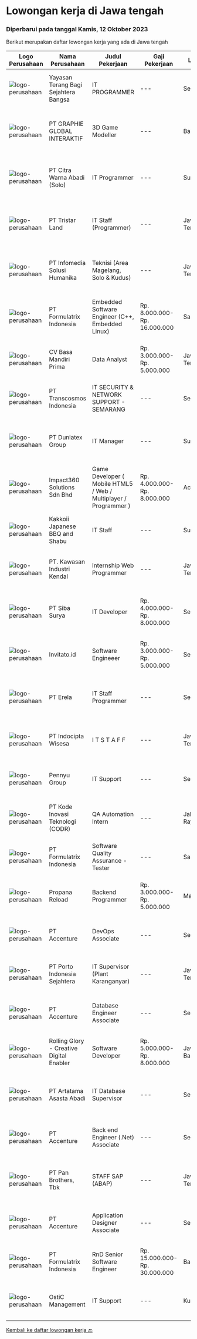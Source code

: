 
  # Lowongan kerja di Jawa tengah

  ### Diperbarui pada tanggal Kamis, 12 Oktober 2023

  Berikut merupakan daftar lowongan kerja yang ada di Jawa tengah

  |Logo Perusahaan | Nama Perusahaan | Judul Pekerjaan | Gaji Pekerjaan | Lokasi | Deskripsi | Tanggal diunggah | Pranala |
  | -------------- | --------------- | --------------- | --------- | --------- | -------------- | ------- | ----------- |
  |![logo-perusahaan](https://image-service-cdn.seek.com.au/a051907dd4a17cef0b2ef1eb44dcbcebe7c010f6/ee4dce1061f3f616224767ad58cb2fc751b8d2dc)|Yayasan Terang Bagi Sejahtera Bangsa|IT PROGRAMMER|---|Semarang|KualifikasiUmur maksimal 35 tahun Gelar Sarjana (S1) Jurusan Teknologi Informatika, dengan minimal IPK 3.00 Pengalaman Minimal 5 Tahun Memproduksi...|Selasa, 10 Oktober 2023|https://www.jobstreet.co.id/id/job/it-programmer-4494219?token=0~bf9e3ecc-8bb2-4ab0-b504-f98c623f9e11&sectionRank=1&jobId=jobstreet-id-job-4494219|
|![logo-perusahaan](https://image-service-cdn.seek.com.au/4cf2a680e40684f2c1e45f1d04725525a26ebc67/ee4dce1061f3f616224767ad58cb2fc751b8d2dc)|PT GRAPHIE GLOBAL INTERAKTIF|3D Game Modeller|---|Bali|Job Responsibilities: Creating 3D Model character for game Smoothing a 3D file Editing 3D File UV Unwrap texturing Humanoid Rigging Required Software...|Selasa, 03 Oktober 2023|https://www.jobstreet.co.id/id/job/3d-game-modeller-4486438?token=0~bf9e3ecc-8bb2-4ab0-b504-f98c623f9e11&sectionRank=2&jobId=jobstreet-id-job-4486438|
|![logo-perusahaan](https://image-service-cdn.seek.com.au/2f6701e5b72abedae22f47e92db48f3b737e19da/ee4dce1061f3f616224767ad58cb2fc751b8d2dc)|PT Citra Warna Abadi (Solo)|IT Programmer|---|Surakarta|- Usia Max 30 Tahun.- SMK/D3/S1 ( Teknologi Informatika, Ilmu Komputer,/Sistem Informasi )- Menguasai Bahasa pemrograman diantaranya CI, Python, Java,...|Senin, 09 Oktober 2023|https://www.jobstreet.co.id/id/job/it-programmer-4493491?token=0~bf9e3ecc-8bb2-4ab0-b504-f98c623f9e11&sectionRank=3&jobId=jobstreet-id-job-4493491|
|![logo-perusahaan](https://image-service-cdn.seek.com.au/f2336c2f46c44f8cb6457faa252d81a8ef17d1fa/ee4dce1061f3f616224767ad58cb2fc751b8d2dc)|PT Tristar Land|IT Staff (Programmer)|---|Jawa Tengah|D3/D4/S1 Teknik Informatika Berpengalaman dengan database MSSQL (Sql Server) khususnya penulisan query, trigger dan procedure TSql Menguasai bahasa...|Senin, 09 Oktober 2023|https://www.jobstreet.co.id/id/job/it-staff-programmer-4493146?token=0~bf9e3ecc-8bb2-4ab0-b504-f98c623f9e11&sectionRank=4&jobId=jobstreet-id-job-4493146|
|![logo-perusahaan](https://image-service-cdn.seek.com.au/63373d162568ae23aa2bd2a36d347af5a9d4476e/ee4dce1061f3f616224767ad58cb2fc751b8d2dc)|PT Infomedia Solusi Humanika|Teknisi (Area Magelang, Solo & Kudus)|---|Jawa Tengah|Kualifikasi : Usia maksimal 26 tahun. Pendidikan min SMA/SMK/Sederajat. Memiliki pemahaman Teknis dan Topologi Jaringan. Memiliki pemahaman terkait...|Senin, 09 Oktober 2023|https://www.jobstreet.co.id/id/job/teknisi-area-magelang-solo-kudus-4492668?token=0~bf9e3ecc-8bb2-4ab0-b504-f98c623f9e11&sectionRank=5&jobId=jobstreet-id-job-4492668|
|![logo-perusahaan](https://image-service-cdn.seek.com.au/e68aac730da390a16ce750d09b06eaca69364b55/ee4dce1061f3f616224767ad58cb2fc751b8d2dc)|PT Formulatrix Indonesia|Embedded Software Engineer (C++, Embedded Linux)|Rp. 8.000.000-Rp. 16.000.000|Salatiga|Headquartered in Dubai, UAE, FORMULATRIX is a fast-growing robotic automation equipment manufacturer and software solutions provider to leading...|Senin, 09 Oktober 2023|https://www.jobstreet.co.id/id/job/embedded-software-engineer-c-embedded-linux-4492784?token=0~bf9e3ecc-8bb2-4ab0-b504-f98c623f9e11&sectionRank=6&jobId=jobstreet-id-job-4492784|
|![logo-perusahaan](https://image-service-cdn.seek.com.au/5f7168d459d18df2db294531855e06f419bfc0e6/ee4dce1061f3f616224767ad58cb2fc751b8d2dc)|CV Basa Mandiri Prima|Data Analyst|Rp. 3.000.000-Rp. 5.000.000|Jawa Tengah|BERPRESTASI TAPI TAK ADA PROMOSI ?Tenang, ada jenjang karir di CV. Basa Mandiri PrimaCV Basa Mandiri Prima adalah Retail Supermarket dan Department...|Kamis, 05 Oktober 2023|https://www.jobstreet.co.id/id/job/data-analyst-4489372?token=0~bf9e3ecc-8bb2-4ab0-b504-f98c623f9e11&sectionRank=7&jobId=jobstreet-id-job-4489372|
|![logo-perusahaan](https://image-service-cdn.seek.com.au/307c5f6783945cba4962cdeae55ad8ee0fdbc836/ee4dce1061f3f616224767ad58cb2fc751b8d2dc)|PT Transcosmos Indonesia|IT SECURITY & NETWORK SUPPORT - SEMARANG|---|Semarang|Job Description:1. Real-time Monitoring:Monitoring systems and applications in real-time to detect anomalies, irregularities, or performance...|Kamis, 05 Oktober 2023|https://www.jobstreet.co.id/id/job/it-security-network-support-semarang-4489427?token=0~bf9e3ecc-8bb2-4ab0-b504-f98c623f9e11&sectionRank=8&jobId=jobstreet-id-job-4489427|
|![logo-perusahaan](https://image-service-cdn.seek.com.au/d1ae1f3aa6eff120980d7d5fae6331b76e7b7bc4/ee4dce1061f3f616224767ad58cb2fc751b8d2dc)|PT Duniatex Group|IT Manager|---|Surakarta|As an IT Manager, she/he must have an excellent skills and knowledge about system, programming, database knowledge, as well as leadership skills to...|Senin, 02 Oktober 2023|https://www.jobstreet.co.id/id/job/it-manager-4485122?token=0~bf9e3ecc-8bb2-4ab0-b504-f98c623f9e11&sectionRank=9&jobId=jobstreet-id-job-4485122|
|![logo-perusahaan](https://image-service-cdn.seek.com.au/cedff589ebe9d852a33989a35efb7fc721ea237a/ee4dce1061f3f616224767ad58cb2fc751b8d2dc)|Impact360 Solutions Sdn Bhd|Game Developer ( Mobile HTML5 / Web / Multiplayer / Programmer )|Rp. 4.000.000-Rp. 8.000.000|Aceh|We are hiring remote HTML5 game developers from all parts of Indonesia. If you have real experience building HTML5 games or applications, you're...|Senin, 09 Oktober 2023|https://www.jobstreet.co.id/id/job/game-developer-mobile-html5-web-multiplayer-programmer-5551698/origin/my?token=0~bf9e3ecc-8bb2-4ab0-b504-f98c623f9e11&sectionRank=10&jobId=jobstreet-my-job-5551698|
|![logo-perusahaan](https://image-service-cdn.seek.com.au/8c17790e23671e6fa74ff3ece5f13aeede5ce825/ee4dce1061f3f616224767ad58cb2fc751b8d2dc)|Kakkoii Japanese BBQ and Shabu|IT Staff|---|Surakarta|Usia 25 - 35 tahun Pendidikan minimal D3 Informatika Berpengalaman di bidangnya minimal 1 tahun Mampu trouble shooting computer Menguasai...|Selasa, 03 Oktober 2023|https://www.jobstreet.co.id/id/job/it-staff-4486410?token=0~bf9e3ecc-8bb2-4ab0-b504-f98c623f9e11&sectionRank=11&jobId=jobstreet-id-job-4486410|
|![logo-perusahaan](https://image-service-cdn.seek.com.au/4777cfd62677e825f561371d10c35c5b1b981348/ee4dce1061f3f616224767ad58cb2fc751b8d2dc)|PT. Kawasan Industri Kendal|Internship Web Programmer|---|Jawa Tengah|Qualification D3 or S1 Informatics or Computer Depth knowledge of PHP and Laravel Good knowledge of MySQL Database Have a willingness to be placed in...|Rabu, 04 Oktober 2023|https://www.jobstreet.co.id/id/job/internship-web-programmer-4489043?token=0~bf9e3ecc-8bb2-4ab0-b504-f98c623f9e11&sectionRank=12&jobId=jobstreet-id-job-4489043|
|![logo-perusahaan](https://image-service-cdn.seek.com.au/08e97f524fd5051f7f15126a22f912a12e9970ea/ee4dce1061f3f616224767ad58cb2fc751b8d2dc)|PT Siba Surya|IT Developer|Rp. 4.000.000-Rp. 8.000.000|Semarang|IT Developer StaffJobdescs: Melakukan maintain program yang sudah ada Membuat proyek program baru sesuai kebutuhan perusahaan Requirements: Usia maks....|Senin, 02 Oktober 2023|https://www.jobstreet.co.id/id/job/it-developer-4486203?token=0~bf9e3ecc-8bb2-4ab0-b504-f98c623f9e11&sectionRank=13&jobId=jobstreet-id-job-4486203|
|![logo-perusahaan](https://image-service-cdn.seek.com.au/3ef774a8e64c6594a477d57cd676527da90184e8/ee4dce1061f3f616224767ad58cb2fc751b8d2dc)|Invitato.id|Software Engineeer|Rp. 3.000.000-Rp. 5.000.000|Semarang|Qualifications: Proficient in HTML, CSS &amp; Javascript Having experience in React.js &amp; Git A solid understanding of web design Interest in...|Senin, 09 Oktober 2023|https://www.jobstreet.co.id/id/job/software-engineeer-4492243?token=0~bf9e3ecc-8bb2-4ab0-b504-f98c623f9e11&sectionRank=14&jobId=jobstreet-id-job-4492243|
|![logo-perusahaan](https://image-service-cdn.seek.com.au/cc8d8c9f0ba1f73a44b17955bdd729eab0a12a93/ee4dce1061f3f616224767ad58cb2fc751b8d2dc)|PT Erela|IT Staff Programmer|---|Semarang|Kualifikasi: Lulusan D3 / S1 Informatika Fresh graduate atau berpengalaman Menguasai pemrograman website (PHP, jQuery) Menguasai query database...|Selasa, 03 Oktober 2023|https://www.jobstreet.co.id/id/job/it-staff-programmer-4486425?token=0~bf9e3ecc-8bb2-4ab0-b504-f98c623f9e11&sectionRank=15&jobId=jobstreet-id-job-4486425|
|![logo-perusahaan](https://i.ibb.co/sqvTCh9/112815900-stock-vector-no-image-available-icon-flat-vector.webp)|PT Indocipta Wisesa|I T  S T A F F|---|Jawa Tengah|Perusahaan manufactur coating &amp; adhesive di Semarang, mengajak bergabung kandidat yang antusias sebagai :I T STAFFKualifikasi D3 / S1 Ilmu...|Senin, 02 Oktober 2023|https://www.jobstreet.co.id/id/job/i-t-s-t-a-f-f-4485023?token=0~bf9e3ecc-8bb2-4ab0-b504-f98c623f9e11&sectionRank=16&jobId=jobstreet-id-job-4485023|
|![logo-perusahaan](https://image-service-cdn.seek.com.au/0795e7d893a4b3722cfb89bb3b11356aac592fcd/ee4dce1061f3f616224767ad58cb2fc751b8d2dc)|Pennyu Group|IT Support|---|Semarang|Requirements :- Candidate must possess at least a Bachelor's degree (Any Major in Computer Science, Informatics, or Computer Engineering is highly...|Rabu, 27 September 2023|https://www.jobstreet.co.id/id/job/it-support-4482189?token=0~bf9e3ecc-8bb2-4ab0-b504-f98c623f9e11&sectionRank=17&jobId=jobstreet-id-job-4482189|
|![logo-perusahaan](https://image-service-cdn.seek.com.au/6d97a4ffe0f325e8e84b260a2064eead4009eff7/ee4dce1061f3f616224767ad58cb2fc751b8d2dc)|PT Kode Inovasi Teknologi (CODR)|QA Automation Intern|---|Jakarta Raya|Job Description: Write test scripts to automate complex test cases and scenarios for web and/or mobile applications Implement strategy for quality...|Jumat, 29 September 2023|https://www.jobstreet.co.id/id/job/qa-automation-intern-4484164?token=0~bf9e3ecc-8bb2-4ab0-b504-f98c623f9e11&sectionRank=18&jobId=jobstreet-id-job-4484164|
|![logo-perusahaan](https://image-service-cdn.seek.com.au/e68aac730da390a16ce750d09b06eaca69364b55/ee4dce1061f3f616224767ad58cb2fc751b8d2dc)|PT Formulatrix Indonesia|Software Quality Assurance - Tester|---|Salatiga|Headquartered in Dubai, United Arab Emirates, FORMULATRIX is fast growing robotic automation equipment manufacturer and software solutions provider to...|Senin, 02 Oktober 2023|https://www.jobstreet.co.id/id/job/software-quality-assurance-tester-4485408?token=0~bf9e3ecc-8bb2-4ab0-b504-f98c623f9e11&sectionRank=19&jobId=jobstreet-id-job-4485408|
|![logo-perusahaan](https://image-service-cdn.seek.com.au/8841dfb2235f48b9f4a61a6c657704c60e1ee911/ee4dce1061f3f616224767ad58cb2fc751b8d2dc)|Propana Reload|Backend Programmer|Rp. 3.000.000-Rp. 5.000.000|Magelang|Kualifikasi: Pendidikan Minimal S1 Teknik Informatika IPK Minimal 3.25 Berpengalaman Minimal 1-2 tahun (Diutamakan) Mampu Mengintegrasikan API Bahasa...|Jumat, 29 September 2023|https://www.jobstreet.co.id/id/job/backend-programmer-4482992?token=0~bf9e3ecc-8bb2-4ab0-b504-f98c623f9e11&sectionRank=20&jobId=jobstreet-id-job-4482992|
|![logo-perusahaan](https://image-service-cdn.seek.com.au/1c2e28fa09a87d89b9dac6106fdc6fa435c484bb/ee4dce1061f3f616224767ad58cb2fc751b8d2dc)|PT Accenture|DevOps Associate|---|Semarang|Support our clients in achieving the benefits that DevOps can offer Design and implement DevOps platform which covers areas such as build automation,...|Kamis, 28 September 2023|https://www.jobstreet.co.id/id/job/devops-associate-4483265?token=0~bf9e3ecc-8bb2-4ab0-b504-f98c623f9e11&sectionRank=21&jobId=jobstreet-id-job-4483265|
|![logo-perusahaan](https://image-service-cdn.seek.com.au/d12aaa52d90c73bc0b3a659810e789eafc81aeb3/ee4dce1061f3f616224767ad58cb2fc751b8d2dc)|PT Porto Indonesia Sejahtera|IT Supervisor (Plant Karanganyar)|---|Jawa Tengah|Deskripsi pekerjaan: Maintenance dan instalasi Software/hardware PC, Jaringan komputer access point, router, (WAN, LAN, VPN). Troubleshooting...|Senin, 25 September 2023|https://www.jobstreet.co.id/id/job/it-supervisor-plant-karanganyar-4480280?token=0~bf9e3ecc-8bb2-4ab0-b504-f98c623f9e11&sectionRank=22&jobId=jobstreet-id-job-4480280|
|![logo-perusahaan](https://image-service-cdn.seek.com.au/1c2e28fa09a87d89b9dac6106fdc6fa435c484bb/ee4dce1061f3f616224767ad58cb2fc751b8d2dc)|PT Accenture|Database Engineer Associate|---|Semarang|Perform ETL data migration by extracting from various sources then transforming data obtained to a specified format/calculation and finally loading...|Kamis, 28 September 2023|https://www.jobstreet.co.id/id/job/database-engineer-associate-4483264?token=0~bf9e3ecc-8bb2-4ab0-b504-f98c623f9e11&sectionRank=23&jobId=jobstreet-id-job-4483264|
|![logo-perusahaan](https://image-service-cdn.seek.com.au/102dca1c75fb558e6532d8df396235b956dd0e8e/ee4dce1061f3f616224767ad58cb2fc751b8d2dc)|Rolling Glory - Creative Digital Enabler|Software Developer|Rp. 5.000.000-Rp. 8.000.000|Jawa Barat|Responsibilities : Collaborate in digital product development with Project Manager, team, and stakeholders. Analyze, plan, and design software based...|Selasa, 26 September 2023|https://www.jobstreet.co.id/id/job/software-developer-4481032?token=0~bf9e3ecc-8bb2-4ab0-b504-f98c623f9e11&sectionRank=24&jobId=jobstreet-id-job-4481032|
|![logo-perusahaan](https://image-service-cdn.seek.com.au/3dd99fd24b053c9c623e5f798327a7f8639f3aba/ee4dce1061f3f616224767ad58cb2fc751b8d2dc)|PT Artatama Asasta Abadi|IT Database Supervisor|---|Semarang|Responsibilities include:  Database Administrator Data Analyst System Analyst IT Support &amp; Security Melakukan service dan pemeliharaan hardware...|Jumat, 22 September 2023|https://www.jobstreet.co.id/id/job/it-database-supervisor-4478100?token=0~bf9e3ecc-8bb2-4ab0-b504-f98c623f9e11&sectionRank=25&jobId=jobstreet-id-job-4478100|
|![logo-perusahaan](https://image-service-cdn.seek.com.au/1c2e28fa09a87d89b9dac6106fdc6fa435c484bb/ee4dce1061f3f616224767ad58cb2fc751b8d2dc)|PT Accenture|Back end Engineer (.Net) Associate|---|Semarang|Work with Project management and solution architects to estimate and scope out projects. Work with frontend development team to create and optimize...|Rabu, 20 September 2023|https://www.jobstreet.co.id/id/job/back-end-engineer-.net-associate-4475766?token=0~bf9e3ecc-8bb2-4ab0-b504-f98c623f9e11&sectionRank=26&jobId=jobstreet-id-job-4475766|
|![logo-perusahaan](https://image-service-cdn.seek.com.au/246ed43127dc50d6ad4ae2ecd45f339fcbb449d1/ee4dce1061f3f616224767ad58cb2fc751b8d2dc)|PT Pan Brothers, Tbk|STAFF SAP (ABAP)|---|Jawa Tengah|Bertanggung jawab untuk membuat coding semua RICEF yang diminta functional.Persyaratan:Pendidikan minimal D3 Teknik Informatika, Sistem InformasiPaham...|Rabu, 20 September 2023|https://www.jobstreet.co.id/id/job/staff-sap-abap-4476156?token=0~bf9e3ecc-8bb2-4ab0-b504-f98c623f9e11&sectionRank=27&jobId=jobstreet-id-job-4476156|
|![logo-perusahaan](https://image-service-cdn.seek.com.au/1c2e28fa09a87d89b9dac6106fdc6fa435c484bb/ee4dce1061f3f616224767ad58cb2fc751b8d2dc)|PT Accenture|Application Designer Associate|---|Semarang|Ownership of technical designs, code development, and component test execution to demonstrate alignment to the functional specification. Using...|Rabu, 20 September 2023|https://www.jobstreet.co.id/id/job/application-designer-associate-4475778?token=0~bf9e3ecc-8bb2-4ab0-b504-f98c623f9e11&sectionRank=28&jobId=jobstreet-id-job-4475778|
|![logo-perusahaan](https://image-service-cdn.seek.com.au/e68aac730da390a16ce750d09b06eaca69364b55/ee4dce1061f3f616224767ad58cb2fc751b8d2dc)|PT Formulatrix Indonesia|RnD Senior Software Engineer|Rp. 15.000.000-Rp. 30.000.000|Bandung|Headquartered in Dubai, United Arab Emirates, Formulatrix is a fast-growing robotic automation equipment manufacturer and software solutions provider...|Kamis, 21 September 2023|https://www.jobstreet.co.id/id/job/rnd-senior-software-engineer-4476769?token=0~bf9e3ecc-8bb2-4ab0-b504-f98c623f9e11&sectionRank=29&jobId=jobstreet-id-job-4476769|
|![logo-perusahaan](https://i.ibb.co/sqvTCh9/112815900-stock-vector-no-image-available-icon-flat-vector.webp)|OstiC Management|IT Support|---|Kudus|Kualifikasi : Usia Maks 30 tahun (min DIII/S1 Teknik Komputer / Teknik Informatika). Mempunyai pengalaman minimal 2 tahun dibidang IT Mampu bekerja...|Sabtu, 16 September 2023|https://www.jobstreet.co.id/id/job/it-support-4471735?token=0~bf9e3ecc-8bb2-4ab0-b504-f98c623f9e11&sectionRank=30&jobId=jobstreet-id-job-4471735|


  [Kembali ke daftar lowongan kerja 🔙](../README.md#daftar-lowongan-kerja)
  